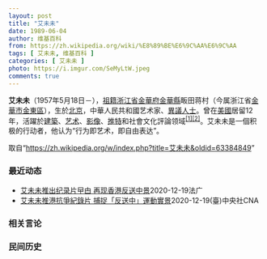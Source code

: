 ```yaml
---
layout: post
title: "艾未未"
date: 1989-06-04
author: 维基百科
from: https://zh.wikipedia.org/wiki/%E8%89%BE%E6%9C%AA%E6%9C%AA
tags: [ 艾未未, 维基百科 ]
categories: [ 艾未未 ]
photo: https://i.imgur.com/SeMyLtW.jpeg
comments: true
---
```

<div class="mw-parser-output">

<p><b>艾未未</b>（1957年5月18日<span class="useeditintro" title="Template:BLP editintro">－</span>），<a href="/wiki/%E7%A5%96%E7%B1%8D" title="祖籍">祖籍</a><a href="/wiki/%E6%B5%99%E6%B1%9F%E7%9C%81" title="浙江省">浙江省</a><a href="/wiki/%E9%87%91%E8%8F%AF%E5%BA%9C" class="mw-redirect" title="金華府">金華府</a><a href="/wiki/%E9%87%91%E8%8F%AF%E7%B8%A3" title="金華縣">金華縣</a>畈田蒋村（今属浙江省<a href="/wiki/%E9%87%91%E8%8F%AF%E5%B8%82" class="mw-redirect" title="金華市">金華市</a><a href="/wiki/%E9%87%91%E6%9D%B1%E5%8D%80" class="mw-redirect" title="金東區">金東區</a>），生於<a href="/wiki/%E5%8C%97%E4%BA%AC" class="mw-redirect" title="北京">北京</a>，中華人民共和國艺术家、<a href="/wiki/%E4%B8%AD%E8%8F%AF%E4%BA%BA%E6%B0%91%E5%85%B1%E5%92%8C%E5%9C%8B%E6%8C%81%E4%B8%8D%E5%90%8C%E6%94%BF%E8%A6%8B%E8%80%85%E5%88%97%E8%A1%A8" class="mw-redirect" title="中華人民共和國持不同政見者列表">異議人士</a>。曾在<a href="/wiki/%E7%BE%8E%E5%9C%8B" class="mw-redirect" title="美國">美國</a>居留12年，活躍於<a href="/wiki/%E5%BB%BA%E7%AF%89" class="mw-redirect" title="建築">建築</a>、<a href="/wiki/%E8%89%BA%E6%9C%AF" title="艺术">艺术</a>、<a href="/wiki/%E5%BD%B1%E5%83%8F" class="mw-redirect" title="影像">影像</a>、<a href="/wiki/%E6%8E%A8%E7%89%B9" class="mw-redirect" title="推特">推特</a>和社會文化評論领域<sup id="cite_ref-1" class="reference"><a href="#cite_note-1">[1]</a></sup><sup id="cite_ref-2" class="reference"><a href="#cite_note-2">[2]</a></sup>。艾未未是一個积极的行动者，他认为“行为即艺术，即自由表达”。
</p>
</div><noscript><img src="//zh.wikipedia.org/wiki/Special:CentralAutoLogin/start?type=1x1" alt="" title="" width="1" height="1" style="border: none; position: absolute;"></noscript>
<div class="printfooter">取自“<a dir="ltr" href="https://zh.wikipedia.org/w/index.php?title=艾未未&amp;oldid=63384849">https://zh.wikipedia.org/w/index.php?title=艾未未&amp;oldid=63384849</a>”</div><div id="recent-news"><h3>最近动态</h3><ul><li><a href="https://nodebe4.github.io/waimei/2020-12-19/%E8%89%BE%E6%9C%AA%E6%9C%AA%E6%8E%A8%E5%87%BA%E7%BA%AA%E5%BD%95%E7%89%87%E6%9B%B1%E7%94%B4-%E5%86%8D%E7%8E%B0%E9%A6%99%E6%B8%AF%E5%8F%8D%E9%80%81%E4%B8%AD%E6%99%AF" title="艾未未推出纪录片曱甴 再现香港反送中景—— 19/12/2020 - 14:21 中国异议艺术家艾未未推出纪录片Cockroach（蟑螂，港译曱甴），除记录香港“反送中”街头抗争情形外，也采访了...">艾未未推出纪录片曱甴 再现香港反送中景</a><time>2020-12-19</time><a class="tag">法广</a></li>
<li><a href="https://nodebe4.github.io/waimei/2020-12-19/%E8%89%BE%E6%9C%AA%E6%9C%AA%E6%8E%A8%E6%B8%AF%E6%8A%97%E7%88%AD%E7%B4%80%E9%8C%84%E7%89%87-%E6%8D%95%E6%8D%89-%E5%8F%8D%E9%80%81%E4%B8%AD-%E9%81%8B%E5%8B%95%E5%AF%A6%E6%99%AF" title="艾未未推港抗爭紀錄片 捕捉「反送中」運動實景—— （中央社台北19日電）中國異議藝術家艾未未推出紀錄片Cockroach（蟑螂，港譯曱甴），除記錄香港「反送中」街頭抗爭情形外，也採訪了前香港眾志...">艾未未推港抗爭紀錄片 捕捉「反送中」運動實景</a><time>2020-12-19</time><a class="tag">(臺)中央社CNA</a></li>
</ul></div><div id="open-opinion"><h3>相关言论</h3><ul></ul></div><div id="mjls-record"><h3>民间历史</h3><ul></ul></div>